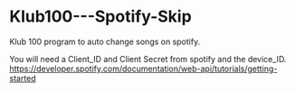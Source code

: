 # Klub100---Spotify-Skip

Klub 100 program to auto change songs on spotify.

You will need a Client_ID and Client Secret from spotify and the device_ID.
https://developer.spotify.com/documentation/web-api/tutorials/getting-started
